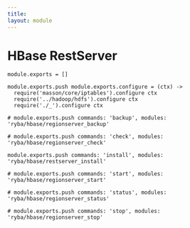 ```yaml
---
title: 
layout: module
---
```


# HBase RestServer

    module.exports = []

    module.exports.push module.exports.configure = (ctx) ->
      require('masson/core/iptables').configure ctx
      require('../hadoop/hdfs').configure ctx
      require('./_').configure ctx

    # module.exports.push commands: 'backup', modules: 'ryba/hbase/regionserver_backup'

    # module.exports.push commands: 'check', modules: 'ryba/hbase/regionserver_check'

    module.exports.push commands: 'install', modules: 'ryba/hbase/restserver_install'

    # module.exports.push commands: 'start', modules: 'ryba/hbase/regionserver_start'

    # module.exports.push commands: 'status', modules: 'ryba/hbase/regionserver_status'

    # module.exports.push commands: 'stop', modules: 'ryba/hbase/regionserver_stop'